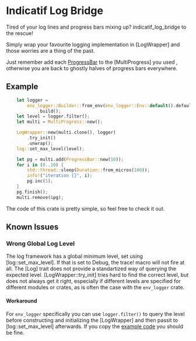 # Indicatif Log Bridge

<!-- cargo-rdme start -->

Tired of your log lines and progress bars mixing up? indicatif_log_bridge to the rescue!

Simply wrap your favourite logging implementation in [LogWrapper]
    and those worries are a thing of the past.

Just remember add each [ProgressBar](indicatif::ProgressBar) to the [MultiProgress] you used
    , otherwise you are back to ghostly halves of progress bars everywhere.

## Example
```rust
    let logger =
        env_logger::Builder::from_env(env_logger::Env::default().default_filter_or("info"))
            .build();
    let level = logger.filter();
    let multi = MultiProgress::new();

    LogWrapper::new(multi.clone(), logger)
        .try_init()
        .unwrap();
    log::set_max_level(level);

    let pg = multi.add(ProgressBar::new(10));
    for i in (0..10) {
        std::thread::sleep(Duration::from_micros(100));
        info!("iteration {}", i);
        pg.inc(1);
    }
    pg.finish();
    multi.remove(&pg);
```
The code of this crate is pretty simple, so feel free to check it out.


## Known Issues
### Wrong Global Log Level
The log framework has a global minimum level, set using [log::set_max_level].
If that is set to Debug, the trace! macro will not fire at all.
The [Log] trait does not provide a standartized way of querying the expected level.
[LogWrapper::try_init] tries hard to find the correct level, but does not always get it right,
    especially if different levels are specified for different modules or crates,
        as is often the case with the `env_logger` crate.

#### Workaround
For `env_logger` specifically you can use `logger.filter()` to query the level
before constructing and initializing the [LogWrapper] and then passit to [log::set_max_level]
afterwards.
If you copy the [example code](#example) you should be fine.

<!-- cargo-rdme end -->
